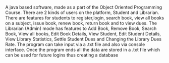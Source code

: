A java based software, made as a part of the Object Oriented Programming Course. There are 2 kinds of users on the platform, Student and Librarian. There are features for students to register,login, search book, view all books on a subject, issue book, renew book, return book and to view dues. The Librarian (Admin) mode has features to Add Book, Remove Book, Search Book, View all books, Edit Book Details, View Student, Edit Student Details, View Library Statistics, Settle Student Dues and Changing the Library Dues Rate.
The program can take input via a .txt file and also via console interface. Once the program ends all the data are stored in a .txt file which can be used for future logins thus creating a database
